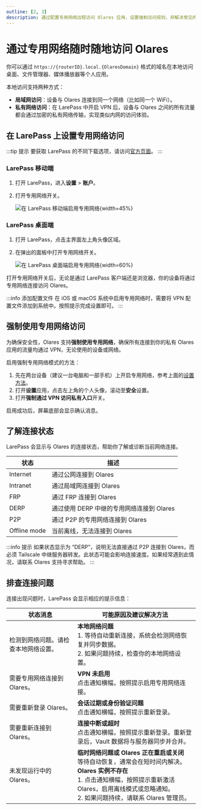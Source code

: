 ```yaml
---
outline: [2, 3]
description: 通过配置专用网络远程访问 Olares 应用，设置强制访问规则，并解决常见的连接问题。
---
```


# 通过专用网络随时随地访问 Olares

你可以通过 `https://{routerID}.local.{OlaresDomain}` 格式的域名在本地访问桌面、文件管理器、媒体播放器等个人应用。

本地访问支持两种方式：

- **局域网访问**：设备与 Olares 连接到同一个网络（比如同一个 WiFi）。
- **私有网络访问**：在 LarePass 中开启 VPN 后，设备与 Olares 之间的所有流量都会通过加密的私有网络传输，实现类似内网的访问体验。

## 在 LarePass 上设置专用网络访问

:::tip 提示
要获取 LarePass 的不同下载选项，请访问[官方页面](https://www.olares.xyz/larepass)。
:::

### LarePass 移动端
1. 打开 LarePass，进入**设置** > **账户**。
2. 打开专用网络开关。

   ![在 LarePass 移动端启用专用网络](/images/zh/manual/use-cases/vpn-mobile.png#bordered){width=45%}
### LarePass 桌面端
1. 打开 LarePass，点击主界面左上角头像区域。
2. 在弹出的面板中打开专用网络开关。

   ![在 LarePass 桌面端启用专用网络](/images/zh/manual/use-cases/vpn-desktop.png#bordered){width=60%}

打开专用网络开关后，无论是通过 LarePass 客户端还是浏览器，你的设备将通过专用网络连接访问 Olares。

:::info 添加配置文件
在 iOS 或 macOS 系统中启用专用网络时，需要将 VPN 配置文件添加到系统中。按照提示完成设置即可。
:::

## 强制使用专用网络访问

为确保安全性，Olares 支持**强制使用专用网络**，确保所有连接到你的私有 Olares 应用的流量均通过 VPN，无论使用的设备或网络。

启用强制专用网络模式的方法：

1. 先在两台设备（建议一台电脑和一部手机）上开启专用网络，参考上面的[设置方法](#强制使用专用网络访问)。
2. 打开**设置**应用，点击左上角的个人头像，滚动至**安全**设置。
3. 打开**强制通过 VPN 访问私有入口**开关。

启用成功后，屏幕底部会显示确认消息。

## 了解连接状态

LarePass 会显示与 Olares 的连接状态，帮助你了解或诊断当前网络连接。

| 状态           | 描述                          |
|--------------|-----------------------------|
| Internet     | 通过公网连接到 Olares              |
| Intranet     | 通过局域网连接到 Olares             |
| FRP          | 通过 FRP 连接到 Olares           |
| DERP         | 通过使用 DERP 中继的专用网络连接到 Olares |
| P2P          | 通过 P2P 的专用网络连接到 Olares      |
| Offline mode | 当前离线，无法连接到 Olares           |

:::info 提示
如果状态显示为 “DERP”，说明无法直接通过 P2P 连接到 Olares，而必须 Tailscale 中继服务器转发。此状态可能会影响连接速度。如果经常遇到此情况，请联系 Olares 支持寻求帮助。
:::

## 排查连接问题

连接出现问题时，LarePass 会显示相应的提示信息：

| 状态消息               | 可能原因及建议解决方法                                                                                                                                         |
|--------------------|-----------------------------------------------------------------------------------------------------------------------------------------------------|
| 检测到网络问题。请检查本地网络设置。 | **本地网络问题** <br> 1. 等待自动重新连接，系统会检测网络恢复并同步数据。 <br> 2. 如果问题持续，检查你的本地网络设置。                                                                              |
| 需要专用网络连接到 Olares。  | **VPN 未启用** <br> 点击通知横幅，按照提示启用专用网络连接。                                                                                                               |
| 需要重新登录 Olares。     | **会话过期或身份验证问题** <br> 点击通知横幅，按照提示重新登录。                                                                                                               |
| 需要重新连接到 Olares。    | **连接中断或超时** <br> 点击通知横幅，按照提示重新登录。重新登录后，Vault 数据将与服务器同步并合并。                                                                                          |
| 未发现运行中的 Olares。    | **临时网络问题或 Olares 正在重启或关闭** <br> 等待自动恢复，通常会在短时间内解决。 <br> **Olares 实例不存在** <br> 1. 点击通知横幅，按照提示重新激活 Olares，启用离线模式或忽略通知。 <br> 2. 如果问题持续，请联系 Olares 管理员。 |